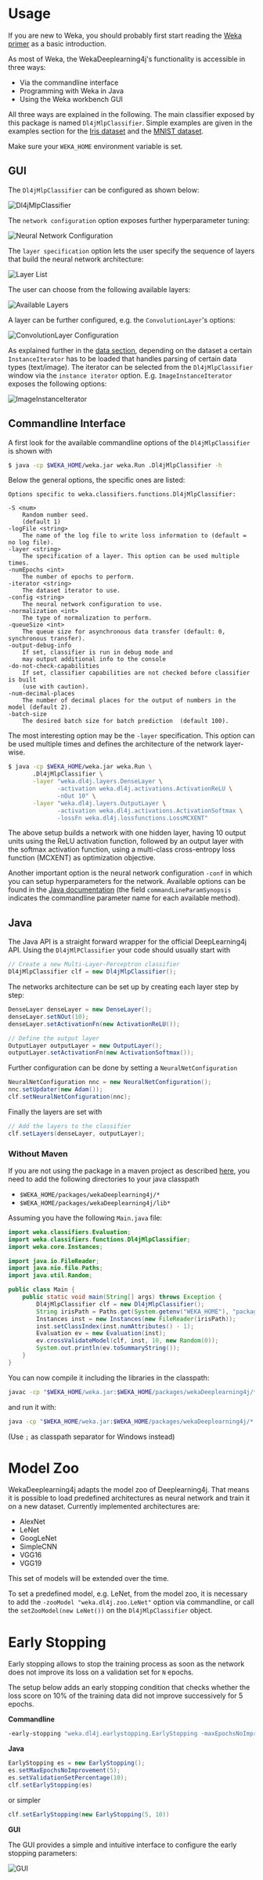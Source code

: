 # Usage
If you are new to Weka, you should probably first start reading the [Weka primer](https://weka.wikispaces.com/Primer) as a basic introduction.


As most of Weka, the WekaDeeplearning4j's functionality is accessible in three ways:

- Via the commandline interface
- Programming with Weka in Java
- Using the Weka workbench GUI

All three ways are explained in the following. The main classifier exposed by this package is named `Dl4jMlpClassifier`.
Simple examples are given in the examples section for the [Iris dataset](examples/classifying-iris) and the [MNIST dataset](examples/classifying-mnist).

Make sure your `WEKA_HOME` environment variable is set.

## GUI
The `Dl4jMlpClassifier` can be configured as shown below:

![Dl4jMlpClassifier](../img/gui/mlp-classifier.png)

The `network configuration` option exposes further hyperparameter tuning:

![Neural Network Configuration](../img/gui/neural-net-config.png)

The `layer specification` option lets the user specify the sequence of layers that build the neural network architecture:

![Layer List](../img/gui/layer-array.png)

The user can choose from the following available layers:

![Available Layers](../img/gui/layer-selection.png)

A layer can be further configured, e.g. the `ConvolutionLayer`'s options:

![ConvolutionLayer Configuration](../img/gui/cnn-layer-config.png)

As explained further in the [data section](../user-guide/data.md), depending on the dataset a certain `InstanceIterator` has to be loaded that handles parsing of certain data types (text/image). The iterator can be selected from the `Dl4jMlpClassifier` window via the `instance iterator` option. E.g. `ImageInstanceIterator` exposes the following options:

![ImageInstanceIterator](../img/gui/image-instance-iterator.png)

## Commandline Interface
A first look for the available commandline options of the `Dl4jMlpClassifier` is shown with
```bash
$ java -cp $WEKA_HOME/weka.jar weka.Run .Dl4jMlpClassifier -h
```
Below the general options, the specific ones are listed:
```
Options specific to weka.classifiers.functions.Dl4jMlpClassifier:

-S <num>
	Random number seed.
	(default 1)
-logFile <string>
	The name of the log file to write loss information to (default = no log file).
-layer <string>
	The specification of a layer. This option can be used multiple times.
-numEpochs <int>
	The number of epochs to perform.
-iterator <string>
	The dataset iterator to use.
-config <string>
	The neural network configuration to use.
-normalization <int>
	The type of normalization to perform.
-queueSize <int>
	The queue size for asynchronous data transfer (default: 0, synchronous transfer).
-output-debug-info
	If set, classifier is run in debug mode and
	may output additional info to the console
-do-not-check-capabilities
	If set, classifier capabilities are not checked before classifier is built
	(use with caution).
-num-decimal-places
	The number of decimal places for the output of numbers in the model (default 2).
-batch-size
	The desired batch size for batch prediction  (default 100).
```

The most interesting option may be the `-layer` specification. This option can be used multiple times and defines the architecture of the network layer-wise. 

```bash
$ java -cp $WEKA_HOME/weka.jar weka.Run \
       .Dl4jMlpClassifier \
       -layer "weka.dl4j.layers.DenseLayer \
              -activation weka.dl4j.activations.ActivationReLU \
              -nOut 10" \
       -layer "weka.dl4j.layers.OutputLayer \
              -activation weka.dl4j.activations.ActivationSoftmax \
              -lossFn weka.dl4j.lossfunctions.LossMCXENT" 
```
The above setup builds a network with one hidden layer, having 10 output units using the ReLU activation function, followed by an output layer with the softmax activation function, using a multi-class cross-entropy loss function (MCXENT) as optimization objective.

Another important option is the neural network configuration `-conf` in which you can setup hyperparameters for the network. Available options can be found in the [Java documentation](https://waikato.github.io/wekaDeeplearning4j/weka/dl4j/NeuralNetConfiguration.html) (the field `commandLineParamSynopsis` indicates the commandline parameter name for each available method).


## Java
The Java API is a straight forward wrapper for the official DeepLearning4j API. Using the `Dl4jMlPClassifier` your code should usually start with
```java
// Create a new Multi-Layer-Perceptron classifier
Dl4jMlpClassifier clf = new Dl4jMlpClassifier();
```

The networks architecture can be set up by creating each layer step by step:
```java
DenseLayer denseLayer = new DenseLayer();
denseLayer.setNOut(10);
denseLayer.setActivationFn(new ActivationReLU());

// Define the output layer
OutputLayer outputLayer = new OutputLayer();
outputLayer.setActivationFn(new ActivationSoftmax());
```

Further configuration can be done by setting a `NeuralNetConfiguration`
```java
NeuralNetConfiguration nnc = new NeuralNetConfiguration();
nnc.setUpdater(new Adam());
clf.setNeuralNetConfiguration(nnc);
```

Finally the layers are set with
```java
// Add the layers to the classifier
clf.setLayers(denseLayer, outputLayer);
```

### Without Maven
If you are not using the package in a maven project as described [here](install#using-wekadeeplearning4j-in-a-maven-project), you need to add the following directories to your java classpath

- `$WEKA_HOME/packages/wekaDeeplearning4j/*`
- `$WEKA_HOME/packages/wekaDeeplearning4j/lib*`

Assuming you have the following `Main.java` file:
```java
import weka.classifiers.Evaluation;
import weka.classifiers.functions.Dl4jMlpClassifier;
import weka.core.Instances;

import java.io.FileReader;
import java.nio.file.Paths;
import java.util.Random;

public class Main {
    public static void main(String[] args) throws Exception {
        Dl4jMlpClassifier clf = new Dl4jMlpClassifier();
        String irisPath = Paths.get(System.getenv("WEKA_HOME"), "packages", "wekaDeeplearning4j", "datasets", "nominal", "iris.arff").toString();
        Instances inst = new Instances(new FileReader(irisPath));
        inst.setClassIndex(inst.numAttributes() - 1);
        Evaluation ev = new Evaluation(inst);
        ev.crossValidateModel(clf, inst, 10, new Random(0));
        System.out.println(ev.toSummaryString());
    }
}
```

You can now compile it including the libraries in the classpath:
```bash
javac -cp "$WEKA_HOME/weka.jar:$WEKA_HOME/packages/wekaDeeplearning4j/*:$WEKA_HOME/packages/wekaDeeplearning4j/lib/*" Main.java
```
and run it with:
```bash
java -cp "$WEKA_HOME/weka.jar:$WEKA_HOME/packages/wekaDeeplearning4j/*:$WEKA_HOME/packages/wekaDeeplearning4j/lib/*:." Main
```

(Use `;` as classpath separator for Windows instead) 


# Model Zoo
WekaDeeplearning4j adapts the model zoo of Deeplearning4j. That means it is possible to load predefined architectures as neural network and train it on a new dataset. Currently implemented architectures are:

- AlexNet
- LeNet
- GoogLeNet
- SimpleCNN
- VGG16
- VGG19

This set of models will be extended over the time.

To set a predefined model, e.g. LeNet, from the model zoo, it is necessary to add the `-zooModel "weka.dl4j.zoo.LeNet"` option via commandline, or call the `setZooModel(new LeNet())` on the `Dl4jMlpClassifier` object.

# Early Stopping
Early stopping allows to stop the training process as soon as the network does not improve its loss on a validation set for `N` epochs. 

The setup below adds an early stopping condition that checks whether the loss score on 10% of the training data did not improve successively for 5 epochs.

**Commandline**
```bash
-early-stopping "weka.dl4j.earlystopping.EarlyStopping -maxEpochsNoImprovement 5 -valPercentage 10"
```

**Java**
```java
EarlyStopping es = new EarlyStopping();
es.setMaxEpochsNoImprovement(5);
es.setValidationSetPercentage(10);
clf.setEarlyStopping(es)
```
or simpler
```java
clf.setEarlyStopping(new EarlyStopping(5, 10))
```
**GUI**

The GUI provides a simple and intuitive interface to configure the early stopping parameters:

![GUI](../img/early-stopping.png)
